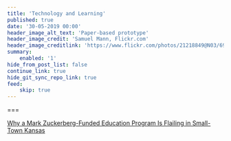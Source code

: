 ```yaml
---
title: 'Technology and Learning'
published: true
date: '30-05-2019 00:00'
header_image_alt_text: 'Paper-based prototype'
header_image_credit: 'Samuel Mann, Flickr.com'
header_image_creditlink: 'https://www.flickr.com/photos/21218849@N03/6968244538/'
summary:
    enabled: '1'
hide_from_post_list: false
continue_link: true
hide_git_sync_repo_link: true
feed:
    skip: true
---
```


===

<a class="embedly-card" data-card-controls="0" href="https://slate.com/technology/2019/05/zuckerberg-funded-summit-learning-cant-save-public-education.html">Why a Mark Zuckerberg-Funded Education Program Is Flailing in Small-Town Kansas</a>
<script async src="//cdn.embedly.com/widgets/platform.js" charset="UTF-8"></script>
